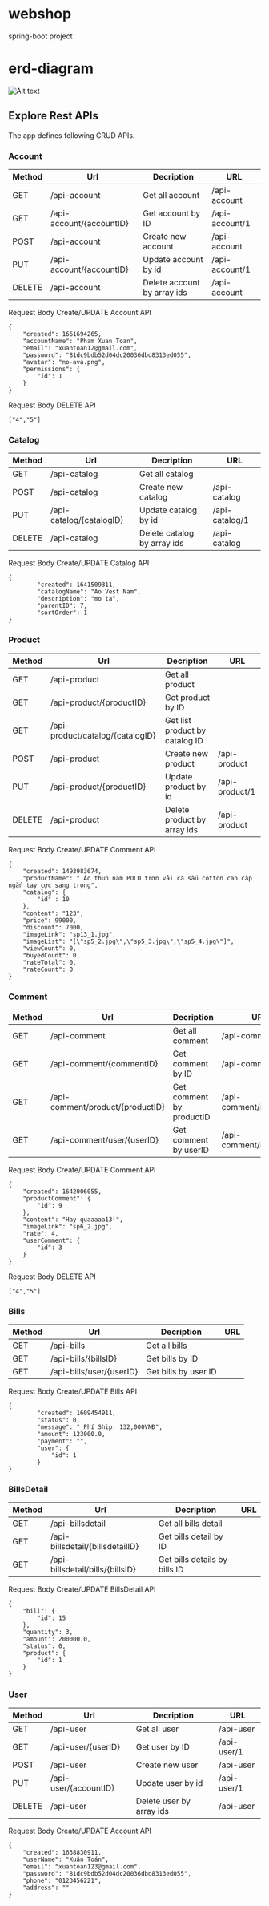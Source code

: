 # webshop
spring-boot project

# erd-diagram
![Alt text](https://github.com/xuantoan2001/webshop/blob/main/erd-diagram.png?raw=true?raw=true "Title")

## Explore Rest APIs

The app defines following CRUD APIs.

### Account

| Method | Url | Decription | URL  | 
| ------ | --- | ---------- | --------------------------- |
| GET   | /api-account | Get all account | /api-account |
| GET  | /api-account/{accountID} | Get account by ID | /api-account/1 |
| POST  | /api-account | Create new account  | /api-account |
| PUT  | /api-account/{accountID} | Update account by id | /api-account/1 |
| DELETE  | /api-account | Delete account by array ids | /api-account |

Request Body Create/UPDATE Account API
```
{  
    "created": 1661694265,
    "accountName": "Pham Xuan Toan",
    "email": "xuantoan12@gmail.com",
    "password": "81dc9bdb52d04dc20036dbd8313ed055",
    "avatar": "no-ava.png",
    "permissions": {
        "id": 1
    }
}
``` 
Request Body DELETE API
```
["4","5"]
``` 

### Catalog

| Method | Url | Decription | URL | 
| ------ | --- | ---------- | --------------------------- |
| GET   | /api-catalog | Get all catalog |  |
| POST  | /api-catalog | Create new catalog  | /api-catalog |
| PUT  | /api-catalog/{catalogID} | Update catalog by id | /api-catalog/1 |
| DELETE  | /api-catalog | Delete catalog by array ids | /api-catalog |
Request Body Create/UPDATE Catalog API
```
{
        "created": 1641509311,
        "catalogName": "Ao Vest Nam",
        "description": "mo ta",
        "parentID": 7,
        "sortOrder": 1
}
```
### Product

| Method | Url | Decription | URL | 
| ------ | --- | ---------- | --------------------------- |
| GET   | /api-product | Get all product |  |
| GET  | /api-product/{productID} | Get product by ID |  |
| GET  | /api-product/catalog/{catalogID} | Get list product by catalog ID |  |
| POST  | /api-product | Create new product  | /api-product |
| PUT  | /api-product/{productID} | Update product by id | /api-product/1 |
| DELETE  | /api-product | Delete product by array ids | /api-product |
Request Body Create/UPDATE Comment API
```
{
    "created": 1493983674,
    "productName": " Áo thun nam POLO trơn vải cá sấu cotton cao cấp ngắn tay cực sang trọng",
    "catalog": {
        "id" : 10
    },
    "content": "123",
    "price": 99000,
    "discount": 7000,
    "imageLink": "sp13_1.jpg",
    "imageList": "[\"sp5_2.jpg\",\"sp5_3.jpg\",\"sp5_4.jpg\"]",
    "viewCount": 0,
    "buyedCount": 0,
    "rateTotal": 0,
    "rateCount": 0
}
```
### Comment

| Method | Url | Decription | URL | 
| ------ | --- | ---------- | --------------------------- |
| GET   | /api-comment | Get all comment | /api-comment  |
| GET  | /api-comment/{commentID} | Get comment by ID | /api-comment/1 |
| GET  | /api-comment/product/{productID} | Get comment by productID | /api-comment/product/1 |
| GET  | /api-comment/user/{userID} | Get comment by userID |  /api-comment/user/1|
Request Body Create/UPDATE Comment API
```
{
    "created": 1642006055,
    "productComment": {
        "id": 9
    },
    "content": "Hay quaaaaa13!",
    "imageLink": "sp6_2.jpg",
    "rate": 4,
    "userComment": {
        "id": 3
    }
}
```
Request Body DELETE API
```
["4","5"]
``` 
### Bills

| Method | Url | Decription | URL | 
| ------ | --- | ---------- | --------------------------- |
| GET   | /api-bills | Get all bills |  |
| GET  | /api-bills/{billsID} | Get bills by ID |  |
| GET  | /api-bills/user/{userID} | Get bills by user ID |  |
Request Body Create/UPDATE Bills API
```
{
        "created": 1609454911,
        "status": 0,
        "message": " Phí Ship: 132,000VNĐ",
        "amount": 123000.0,
        "payment": "",
        "user": {
            "id": 1
        }
}
```
### BillsDetail

| Method | Url | Decription | URL | 
| ------ | --- | ---------- | --------------------------- |
| GET   | /api-billsdetail | Get all bills detail |  |
| GET  | /api-billsdetail/{billsdetailID} | Get bills detail by ID |  |
| GET  | /api-billsdetail/bills/{billsID} | Get bills details by bills ID |  |
Request Body Create/UPDATE BillsDetail API
```
{
    "bill": {
        "id": 15
    },
    "quantity": 3,
    "amount": 200000.0,
    "status": 0,
    "product": {
        "id": 1
    }
}
```
### User

| Method | Url | Decription | URL | 
| ------ | --- | ---------- | --------------------------- |
| GET   | /api-user | Get all user | /api-user |
| GET  | /api-user/{userID} | Get user by ID | /api-user/1 |
| POST  | /api-user | Create new user  | /api-user |
| PUT  | /api-user/{accountID} | Update user by id | /api-user/1 |
| DELETE  | /api-user | Delete user by array ids | /api-user |

Request Body Create/UPDATE Account API
``` 
{
    "created": 1638830911,
    "userName": "Xuân Toán",
    "email": "xuantoan123@gmail.com",
    "password": "81dc9bdb52d04dc20036dbd8313ed055",
    "phone": "0123456221",
    "address": ""
}
``` 